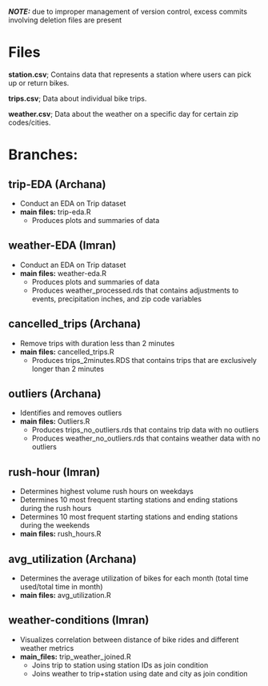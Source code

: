
***NOTE:*** due to improper management of version control, excess commits involving deletion files are present

# Files

**station.csv**; Contains data that represents a station where users can pick up or return bikes.

**trips.csv**; Data about individual bike trips.

**weather.csv**; Data about the weather on a specific day for certain zip codes/cities.

# Branches:
## trip-EDA (Archana)
- Conduct an EDA on Trip dataset
- **main files:** trip-eda.R
  - Produces plots and summaries of data

## weather-EDA (Imran)
- Conduct an EDA on Trip dataset
- **main files:** weather-eda.R
  - Produces plots and summaries of data
  - Produces weather_processed.rds that contains adjustments to events, precipitation inches, and zip code variables

## cancelled_trips (Archana)
- Remove trips with duration less than 2 minutes
- **main files:** cancelled_trips.R
  - Produces trips_2minutes.RDS that contains trips that are exclusively longer than 2 minutes

## outliers (Archana)
- Identifies and removes outliers
- **main files:** Outliers.R
  - Produces trips_no_outliers.rds that contains trip data with no outliers
  - Produces weather_no_outliers.rds that contains weather data with no outliers

## rush-hour (Imran)
- Determines highest volume rush hours on weekdays
- Determines 10 most frequent starting stations and ending stations during the rush hours
- Determines 10 most frequent starting stations and ending stations during the weekends
- **main files:** rush_hours.R

## avg_utilization (Archana)
- Determines the average utilization of bikes for each month (total time used/total time in month)
- **main files:** avg_utilization.R

## weather-conditions (Imran)
- Visualizes correlation between distance of bike rides and different weather metrics
- **main_files:** trip_weather_joined.R
  - Joins trip to station using station IDs as join condition
  - Joins weather to trip+station using date and city as join condition


